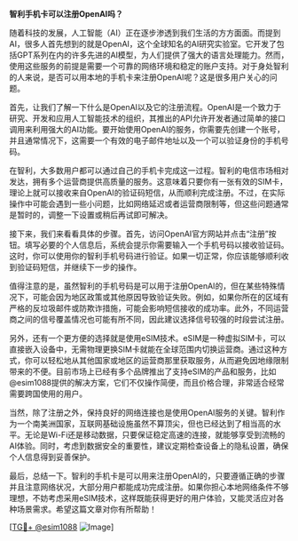 **智利手机卡可以注册OpenAI吗？**

随着科技的发展，人工智能（AI）正在逐步渗透到我们生活的方方面面。而提到AI，很多人首先想到的就是OpenAI，这个全球知名的AI研究实验室。它开发了包括GPT系列在内的许多先进的AI模型，为人们提供了强大的语言处理能力。然而，使用这些服务的前提是需要一个可靠的网络环境和稳定的账户支持。对于身处智利的人来说，是否可以用本地的手机卡来注册OpenAI呢？这是很多用户关心的问题。

首先，让我们了解一下什么是OpenAI以及它的注册流程。OpenAI是一个致力于研究、开发和应用人工智能技术的组织，其推出的API允许开发者通过简单的接口调用来利用强大的AI功能。要开始使用OpenAI的服务，你需要先创建一个账号，并且通常情况下，这需要一个有效的电子邮件地址以及一个可以验证身份的手机号码。

在智利，大多数用户都可以通过自己的手机卡完成这一过程。智利的电信市场相对发达，拥有多个运营商提供高质量的服务。这意味着只要你有一张有效的SIM卡，理论上就可以接收来自OpenAI的验证码短信，从而顺利完成注册。不过，在实际操作中可能会遇到一些小问题，比如网络延迟或者运营商限制等，但这些问题通常是暂时的，调整一下设置或稍后再试即可解决。

接下来，我们来看看具体的步骤。首先，访问OpenAI官方网站并点击“注册”按钮。填写必要的个人信息后，系统会提示你需要输入一个手机号码以接收验证码。这时，你可以使用你的智利手机号码进行验证。如果一切正常，你应该能够顺利收到验证码短信，并继续下一步的操作。

值得注意的是，虽然智利的手机号码是可以用于注册OpenAI的，但在某些特殊情况下，可能会因为地区政策或其他原因导致验证失败。例如，如果你所在的区域有严格的反垃圾邮件或防欺诈措施，可能会影响短信接收的成功率。此外，不同运营商之间的信号覆盖情况也可能有所不同，因此建议选择信号较强的时段尝试注册。

另外，还有一个更方便的选择就是使用eSIM技术。eSIM是一种虚拟SIM卡，可以直接嵌入设备中，无需物理更换SIM卡就能在全球范围内切换运营商。通过这种方式，你可以轻松地从其他国家或地区的运营商那里获取服务，从而避免因地缘限制带来的不便。目前市场上已经有多个品牌推出了支持eSIM的产品和服务，比如@esim1088提供的解决方案，它们不仅操作简便，而且价格合理，非常适合经常需要跨国使用的用户。

当然，除了注册之外，保持良好的网络连接也是使用OpenAI服务的关键。智利作为一个南美洲国家，互联网基础设施虽然不算顶尖，但也已经达到了相当高的水平。无论是Wi-Fi还是移动数据，只要保证稳定高速的连接，就能够享受到流畅的AI体验。同时，考虑到数据安全的重要性，建议定期检查设备上的隐私设置，确保个人信息得到妥善保护。

最后，总结一下。智利的手机卡是可以用来注册OpenAI的，只要遵循正确的步骤并且注意网络状况，大部分用户都能成功完成注册。如果你担心本地网络条件不够理想，不妨考虑采用eSIM技术，这样既能获得更好的用户体验，又能灵活应对各种场景需求。希望这篇文章对你有所帮助！

[[TG💪+ @esim1088](https://t.me/s/esim1088) ![Image](https://i.postimg.cc/4NQfJmqS/Snipaste-2025-05-13-00-14-12.png)]